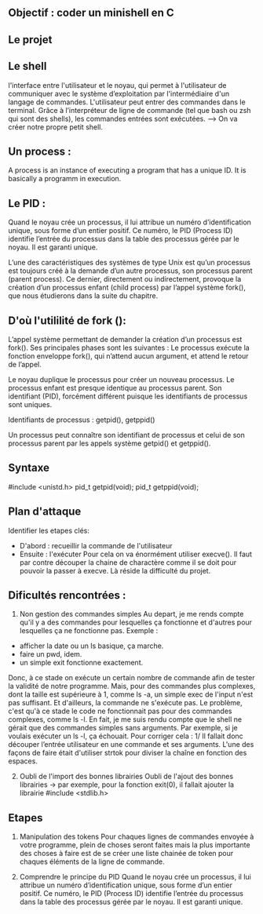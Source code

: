 ## Objectif : coder un minishell en C

## Le projet
## Le shell
l'interface entre l'utilisateur et le noyau, qui permet à l'utilisateur de communiquer avec le système d’exploitation par l'intermédiaire d'un langage de commandes. L'utilisateur peut entrer des commandes dans le terminal. Grâce à l’interpréteur de ligne de commande (tel que bash ou zsh qui sont des shells), les commandes entrées sont exécutées. --> On va créer notre propre petit shell.

## Un process :
A process is an instance of executing a program that has a unique ID. It is basically a programm in execution. 

## Le PID :
Quand le noyau crée un processus, il lui attribue un numéro d’identification unique, sous forme d’un entier positif. Ce numéro, le PID (Process ID) identifie l’entrée du processus dans la table des processus gérée par le noyau. Il est garanti unique.

L’une des caractéristiques des systèmes de type Unix est qu’un processus est toujours créé à la demande d’un autre processus, son processus parent (parent process). Ce dernier, directement ou indirectement, provoque la création d’un processus enfant (child process) par l’appel système fork(), que nous étudierons dans la suite du chapitre.

## D'où l'utililité de fork ():
L’appel système permettant de demander la création d’un processus est fork().  Ses principales phases sont les suivantes : Le processus exécute la fonction enveloppe fork(), qui n’attend aucun argument, et attend le retour de l’appel.

Le noyau duplique le processus pour créer un nouveau processus. Le processus enfant est presque identique au processus parent.
Son identifiant (PID), forcément différent puisque les identifiants de processus sont uniques.

 Identifiants de processus : getpid(), getppid()

Un processus peut connaître son identifiant de processus et celui de son processus parent par les appels système getpid() et getppid().

## Syntaxe
#include <unistd.h> 
pid_t getpid(void); 
pid_t getppid(void); 

## Plan d'attaque
Identifier les etapes clés: 
- D'abord : recueillir la commande de l'utilisateur 
- Ensuite : l'exécuter
Pour cela on va énormément utiliser execve(). Il faut par contre découper la chaine de charactère comme il se doit pour pouvoir la passer à execve. Là réside la difficulté du projet.

## Dificultés rencontrées :
1. Non gestion des commandes simples
Au depart, je me rends compte qu'il y a des commandes pour lesquelles ça fonctionne et d'autres pour lesquelles ça ne fonctionne pas. 
Exemple : 
- afficher la date ou un ls basique, ça marche. 
- faire un pwd, idem. 
- un simple exit fonctionne exactement. 

Donc, à ce stade on exécute un certain nombre de commande afin de tester la validité de notre programme. Mais, pour des commandes plus complexes, dont la taille est supérieure à 1, comme ls -a, un simple exec de l'input n'est pas suffisant. Et d'ailleurs, la commande ne s'exécute pas. Le problème, c'est qu'à ce stade le code ne fonctionnait pas pour des commandes complexes, comme ls -l. En fait, je me suis rendu compte que le shell ne gérait que des commandes simples sans arguments. Par exemple, si je voulais exécuter un ls -l, ça échouait. Pour corriger cela : 
1/ Il fallait donc découper l’entrée utilisateur en une commande et ses arguments. L'une des façons de faire était d'utiliser strtok pour diviser la chaîne en fonction des espaces.

2. Oubli de l'import des bonnes librairies
Oubli de l'ajout des bonnes librairies -> par exemple, pour la fonction exit(0), il fallait ajouter la librairie #include <stdlib.h>


## Etapes
1. Manipulation des tokens
Pour chaques lignes de commandes envoyée à votre programme, plein de choses seront faites mais la plus importante des choses à faire est de se créer une liste chainée de token pour chaques éléments de la ligne de commande.

2. Comprendre le principe du PID
Quand le noyau crée un processus, il lui attribue un numéro d’identification unique, sous forme d’un entier positif. Ce numéro, le PID (Process ID) identifie l’entrée du processus dans la table des processus gérée par le noyau. Il est garanti unique.

